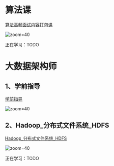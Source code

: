 # 算法课

[算法高频面试内容打包课](https://www.mashibing.com/subject/21?courseNo=1260&courseVersionId=1841)

![zoom=40](Pasted%20image%2020231211031307.png)

正在学习：TODO

# 大数据架构师

## 1、学前指导

[学前指导](https://www.mashibing.com/subject/15?isLogin=1&courseNo=2224&courseVersionId=3025)

![zoom=40](Pasted%20image%2020231211031939.png)

## 2、Hadoop_分布式文件系统_HDFS

[Hadoop_分布式文件系统_HDFS](https://www.mashibing.com/subject/15?courseNo=52&courseVersionId=1100)

![zoom=40](Pasted%20image%2020231211032110.png)

正在学习：TODO